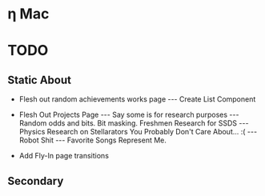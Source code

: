 # η Mac


# TODO
## Static About

- Flesh out random achievements works page
--- Create List Component


- Flesh Out Projects Page
  --- Say some is for research purposes
  --- Random odds and bits. Bit masking. Freshmen Research for SSDS
  --- Physics Research on Stellarators You Probably Don't Care About... :(
  --- Robot Shit
  --- Favorite Songs Represent Me.


- Add Fly-In page transitions





## Secondary

